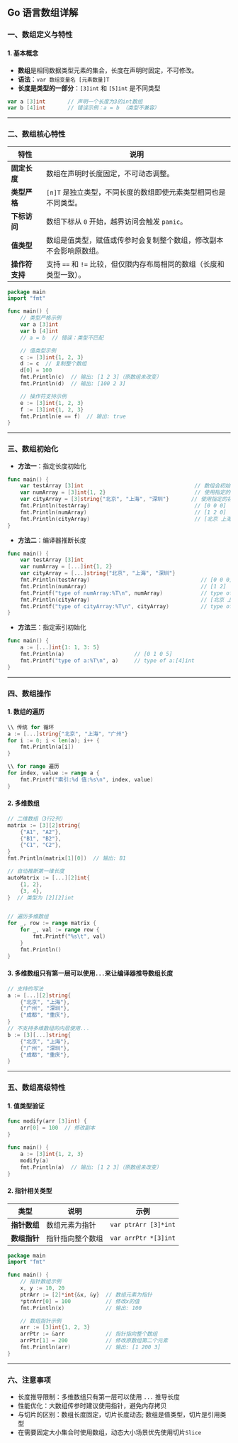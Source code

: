 ## Go 语言数组详解

### 一、数组定义与特性

#### 1. 基本概念
- **数组**是相同数据类型元素的集合，长度在声明时固定，不可修改。
- **语法**：`var 数组变量名 [元素数量]T`
- **长度是类型的一部分**：`[3]int` 和 `[5]int` 是不同类型

```go
var a [3]int       // 声明一个长度为3的int数组
var b [4]int       // 错误示例：a = b （类型不兼容）
```

---

### 二、数组核心特性

| 特性         | 说明                                                                 |
|--------------|----------------------------------------------------------------------|
| **固定长度** | 数组在声明时长度固定，不可动态调整。                                 |
| **类型严格** | `[n]T` 是独立类型，不同长度的数组即使元素类型相同也是不同类型。      |
| **下标访问** | 数组下标从 `0` 开始，越界访问会触发 `panic`。                        |
| **值类型**   | 数组是值类型，赋值或传参时会复制整个数组，修改副本不会影响原数组。   |
| **操作符支持** | 支持 `==` 和 `!=` 比较，但仅限内存布局相同的数组（长度和类型一致）。 |

```go
package main
import "fmt"

func main() {
    // 类型严格示例
    var a [3]int
    var b [4]int
    // a = b  // 错误：类型不匹配

    // 值类型示例
    c := [3]int{1, 2, 3}
    d := c  // 复制整个数组
    d[0] = 100
    fmt.Println(c)  // 输出: [1 2 3]（原数组未改变）
    fmt.Println(d)  // 输出: [100 2 3]

    // 操作符支持示例
    e := [3]int{1, 2, 3}
    f := [3]int{1, 2, 3}
    fmt.Println(e == f)  // 输出: true
}
```
---

### 三、数组初始化
- **方法一**：指定长度初始化
```go
func main() {
	var testArray [3]int                                   // 数组会初始化为int类型的零值
	var numArray = [3]int{1, 2}                            // 使用指定的初始值完成初始化
	var cityArray = [3]string{"北京", "上海", "深圳"}       // 使用指定的初始值完成初始化
	fmt.Println(testArray)                                 // [0 0 0]
	fmt.Println(numArray)                                  // [1 2 0]
	fmt.Println(cityArray)                                 // [北京 上海 深圳]
}
```

- **方法二**：编译器推断长度
```go
func main() {
	var testArray [3]int
	var numArray = [...]int{1, 2}
	var cityArray = [...]string{"北京", "上海", "深圳"}
	fmt.Println(testArray)                                   // [0 0 0]
	fmt.Println(numArray)                                    // [1 2]
	fmt.Printf("type of numArray:%T\n", numArray)            // type of numArray:[2]int
	fmt.Println(cityArray)                                   // [北京 上海 深圳]
	fmt.Printf("type of cityArray:%T\n", cityArray)          // type of cityArray:[3]string
}
```

- **方法三**：指定索引初始化
```go
func main() {
	a := [...]int{1: 1, 3: 5}
	fmt.Println(a)                      // [0 1 0 5]
	fmt.Printf("type of a:%T\n", a)     // type of a:[4]int
}
```
---

### 四、数组操作

#### 1. 数组的遍历

```go
\\ 传统 for 循环
a := [...]string{"北京", "上海", "广州"}
for i := 0; i < len(a); i++ {
    fmt.Println(a[i])
}

\\ for range 遍历
for index, value := range a {
    fmt.Printf("索引:%d 值:%s\n", index, value)
}
```

#### 2. 多维数组
```go
// 二维数组（3行2列）
matrix := [3][2]string{
    {"A1", "A2"},
    {"B1", "B2"},
    {"C1", "C2"},
}
fmt.Println(matrix[1][0])  // 输出: B1

// 自动推断第一维长度
autoMatrix := [...][2]int{
    {1, 2},
    {3, 4},
}  // 类型为 [2][2]int


// 遍历多维数组
for _, row := range matrix {
    for _, val := range row {
        fmt.Printf("%s\t", val)
    }
    fmt.Println()
}
```

#### 3. 多维数组只有第一层可以使用`...`来让编译器推导数组长度
```go
// 支持的写法
a := [...][2]string{
    {"北京", "上海"},
    {"广州", "深圳"},
    {"成都", "重庆"},
}
// 不支持多维数组的内层使用...
b := [3][...]string{
    {"北京", "上海"},
    {"广州", "深圳"},
    {"成都", "重庆"},
}
```
---

### 五、数组高级特性
#### 1. 值类型验证
```go
func modify(arr [3]int) {
    arr[0] = 100  // 修改副本
}

func main() {
    a := [3]int{1, 2, 3}
    modify(a)
    fmt.Println(a)  // 输出: [1 2 3]（原数组未改变）
}
```

#### 2. 指针相关类型

| 类型         | 说明                     | 示例                       |
|--------------|--------------------------|----------------------------|
| **指针数组** | 数组元素为指针           | `var ptrArr [3]*int`       |
| **数组指针** | 指针指向整个数组         | `var arrPtr *[3]int`       |

```go
package main
import "fmt"

func main() {
    // 指针数组示例
    x, y := 10, 20
    ptrArr := [2]*int{&x, &y}  // 数组元素为指针
    *ptrArr[0] = 100           // 修改x的值
    fmt.Println(x)             // 输出: 100

    // 数组指针示例
    arr := [3]int{1, 2, 3}
    arrPtr := &arr             // 指针指向整个数组
    arrPtr[1] = 200            // 修改原数组第二个元素
    fmt.Println(arr)           // 输出: [1 200 3]
}
```
---

### 六、注意事项
- 长度推导限制：多维数组只有第一层可以使用 `...` 推导长度
- 性能优化：大数组传参时建议使用指针，避免内存拷贝
- 与切片的区别：数组长度固定，切片长度动态; 数组是值类型，切片是引用类型
- 在需要固定大小集合时使用数组，动态大小场景优先使用切片`Slice`
